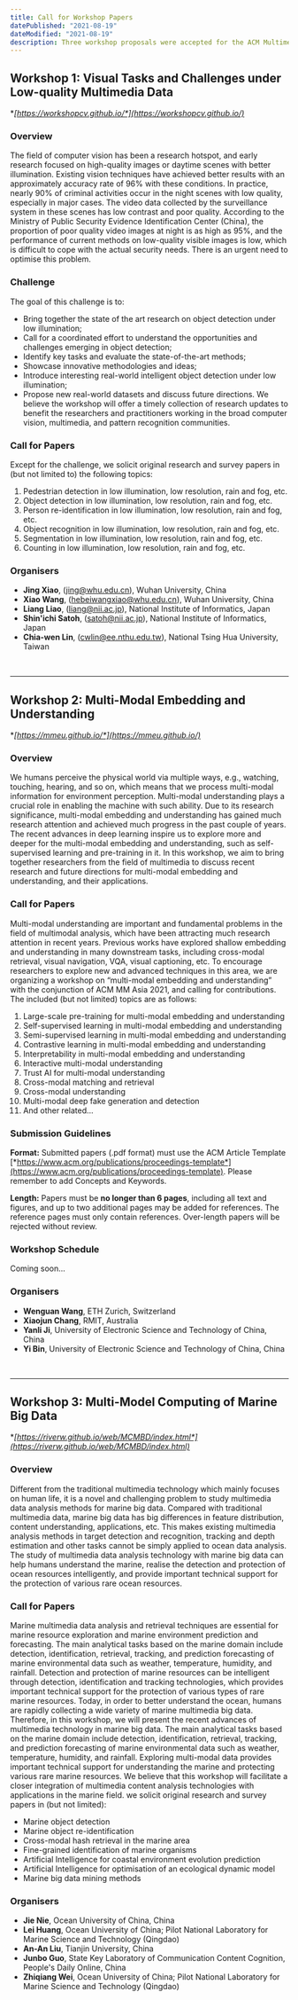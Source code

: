 ```yaml
---
title: Call for Workshop Papers
datePublished: "2021-08-19"
dateModified: "2021-08-19"
description: Three workshop proposals were accepted for the ACM Multimedia Asia 2021 edition.
---
```


## Workshop 1: Visual Tasks and Challenges under Low-quality Multimedia Data

**[*https://workshopcv.github.io/*](https://workshopcv.github.io/)**

### Overview

The field of computer vision has been a research hotspot, and early research focused on high-quality images or daytime scenes with better illumination. Existing vision techniques have achieved better results with an approximately accuracy rate of 96% with these conditions. In practice, nearly 90% of criminal activities occur in the night scenes with low quality, especially in major cases. The video data collected by the surveillance system in these scenes has low contrast and poor quality. According to the Ministry of Public Security Evidence Identification Center (China), the proportion of poor quality video images at night is as high as 95%, and the performance of current methods on low-quality visible images is low, which is difficult to cope with the actual security needs. There is an urgent need to optimise this problem. 

### Challenge

The goal of this challenge is to:

- Bring together the state of the art research on object detection under low illumination;
- Call for a coordinated effort to understand the opportunities and challenges emerging in object detection;
- Identify key tasks and evaluate the state-of-the-art methods;
- Showcase innovative methodologies and ideas;
- Introduce interesting real-world intelligent object detection under low illumination;
- Propose new real-world datasets and discuss future directions. We believe the workshop will offer a timely collection of research updates to benefit the researchers and practitioners working in the broad computer vision, multimedia, and pattern recognition communities.

### Call for Papers

Except for the challenge, we solicit original research and survey papers in (but not limited to) the following topics:
1. Pedestrian detection in low illumination, low resolution, rain and fog, etc.
2. Object detection in low illumination, low resolution, rain and fog, etc.
3. Person re-identification in low illumination, low resolution, rain and fog, etc.
4. Object recognition in low illumination, low resolution, rain and fog, etc.
5. Segmentation in low illumination, low resolution, rain and fog, etc.
6. Counting in low illumination, low resolution, rain and fog, etc.

<!-- ### Important Dates

-	Release of Training Date: **10 August, 2021**.
-	Release of Validation Date:	**10 September, 2021**.
-	Release of Test Date: **24 September, 2021**.
-	Result Submission Close: **8 October, 2021**.
-	Workshop Paper Submission: **18 October, 2021**.
-	Workshop Notification: **1 November, 2021**. -->

### Organisers
- **Jing Xiao**, ([jing@whu.edu.cn](mailto:jing@whu.edu.cn)), Wuhan University, China 
- **Xiao Wang**, ([hebeiwangxiao@whu.edu.cn](mailto:hebeiwangxiao@whu.edu.cn)), Wuhan University, China 
- **Liang Liao**, ([liang@nii.ac.jp](mailto:liang@nii.ac.jp)), National Institute of Informatics, Japan 
- **Shin'ichi Satoh**, ([satoh@nii.ac.jp](mailto:satoh@nii.ac.jp)), National Institute of Informatics, Japan 
- **Chia-wen Lin**, ([cwlin@ee.nthu.edu.tw](mailto:cwlin@ee.nthu.edu.tw)), National Tsing Hua University, Taiwan 

&nbsp;
***

## Workshop 2: Multi-Modal Embedding and Understanding

**[*https://mmeu.github.io/*](https://mmeu.github.io/)**

### Overview
We humans perceive the physical world via multiple ways, e.g., watching, touching, hearing, and so on, which means that we process multi-modal information for environment perception. Multi-modal understanding plays a crucial role in enabling the machine with such ability. Due to its research significance, multi-modal embedding and understanding has gained much research attention and achieved much progress in the past couple of years. The recent advances in deep learning inspire us to explore more and deeper for the multi-modal embedding and understanding, such as self-supervised learning and pre-training in it. In this workshop, we aim to bring together researchers from the field of multimedia to discuss recent research and future directions for multi-modal embedding and understanding, and their applications.

### Call for Papers

Multi-modal understanding are important and fundamental problems in the field of multimodal analysis, which have been attracting much research attention in recent years. Previous works have explored shallow embedding and understanding in many downstream tasks, including cross-modal retrieval, visual navigation, VQA, visual captioning, etc. To encourage researchers to explore new and advanced techniques in this area, we are organizing a workshop on “multi-modal embedding and understanding” with the conjunction of ACM MM Asia 2021, and calling for contributions. The included (but not limited) topics are as follows:
1.	 Large-scale pre-training for multi-modal embedding and understanding
2.	 Self-supervised learning in multi-modal embedding and understanding
3.	 Semi-supervised learning in multi-modal embedding and understanding
4.	 Contrastive learning in multi-modal embedding and understanding
5.	 Interpretability in multi-modal embedding and understanding
6. 	 Interactive multi-modal understanding
7.	 Trust AI for multi-modal understanding
8.	 Cross-modal matching and retrieval
9.	 Cross-modal understanding
10.  Multi-modal deep fake generation and detection
11.	 And other related...

### Submission Guidelines
**Format:** Submitted papers (.pdf format) must use the ACM Article Template [*https://www.acm.org/publications/proceedings-template*](https://www.acm.org/publications/proceedings-template). Please remember to add Concepts and Keywords.

**Length:** Papers must be **no longer than 6 pages**, including all text and figures, and up to two additional pages may be added for references. The reference pages must only contain references. Over-length papers will be rejected without review.

### Workshop Schedule
Coming soon...

<!-- ### Important dates
- Paper Submission Deadline: **13 October, 2021**.
- Notifications of Acceptance: **3 November, 2021**.
- Camera-ready Submission: **10 November, 2021**. -->

### Organisers
- **Wenguan Wang**, ETH Zurich, Switzerland
- **Xiaojun Chang**, RMIT, Australia
- **Yanli Ji**, University of Electronic Science and Technology of China, China
- **Yi Bin**, University of Electronic Science and Technology of China, China

&nbsp;
***
## Workshop 3: Multi-Model Computing of Marine Big Data


**[*https://riverw.github.io/web/MCMBD/index.html*](https://riverw.github.io/web/MCMBD/index.html)**

### Overview
Different from the traditional multimedia technology which mainly focuses on human life, it is a novel and challenging problem to study multimedia data analysis methods for marine big data. Compared with traditional multimedia data, marine big data has big differences in feature distribution, content understanding, applications, etc. This makes existing multimedia analysis methods in target detection and recognition, tracking and depth estimation and other tasks cannot be simply applied to ocean data analysis. The study of multimedia data analysis technology with marine big data can help humans understand the marine, realise the detection and protection of ocean resources intelligently, and provide important technical support for the protection of various rare ocean resources. 

### Call for Papers
Marine multimedia data analysis and retrieval techniques are essential for marine resource exploration and marine environment prediction and forecasting. The main analytical tasks based on the marine domain include detection, identification, retrieval, tracking, and prediction forecasting of marine environmental data such as weather, temperature, humidity, and rainfall. Detection and protection of marine resources can be intelligent through detection, identification and tracking technologies, which provides important technical support for the protection of various types of rare marine resources. Today, in order to better understand the ocean, humans are rapidly collecting a wide variety of marine multimedia big data. Therefore, in this workshop, we will present the recent advances of multimedia technology in marine big data. The main analytical tasks based on the marine domain include detection, identification, retrieval, tracking, and prediction forecasting of marine environmental data such as weather, temperature, humidity, and rainfall. Exploring multi-modal data provides important technical support for understanding the marine and protecting various rare marine resources. We believe that this workshop will facilitate a closer integration of multimedia content analysis technologies with applications in the marine field. we solicit original research and survey papers in (but not limited):

-   Marine object detection
-   Marine object re-identification
-   Cross-modal hash retrieval in the marine area
-   Fine-grained identification of marine organisms
-   Artificial Intelligence for coastal environment evolution prediction
-   Artificial Intelligence for optimisation of an ecological dynamic model
-   Marine big data mining methods

<!-- ### Important Dates

-   Submission Deadline: **15 October, 2021**.
-   Notifications of Acceptance: **15 November, 2021**.
-   Camera-ready Submission: **20 November, 2021**. -->

### Organisers
- **Jie Nie**, Ocean University of China, China
- **Lei Huang**, Ocean University of China; Pilot National Laboratory for Marine Science and Technology (Qingdao)
- **An-An Liu**, Tianjin University, China
- **Junbo Guo**, State Key Laboratory of Communication Content Cognition, People's Daily Online, China
- **Zhiqiang Wei**, Ocean University of China; Pilot National Laboratory for Marine Science and Technology (Qingdao)
